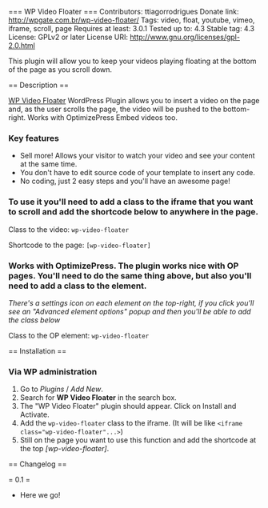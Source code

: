 === WP Video Floater ===
Contributors: ttiagorrodrigues
Donate link: http://wpgate.com.br/wp-video-floater/
Tags: video, float, youtube, vimeo, iframe, scroll, page
Requires at least: 3.0.1
Tested up to: 4.3
Stable tag: 4.3
License: GPLv2 or later
License URI: http://www.gnu.org/licenses/gpl-2.0.html

This plugin will allow you to keep your videos playing floating at the bottom of the page as you scroll down.

== Description ==

[WP Video Floater](https://wordpress.org/plugins/wp-video-floater/) WordPress Plugin allows you to insert a video on the page and, as the user scrolls the page, the video will be pushed to the bottom-right. Works with OptimizePress Embed videos too.

### Key features
- Sell more! Allows your visitor to watch your video and see your content at the same time.
- You don't have to edit source code of your template to insert any code.
- No coding, just 2 easy steps and you'll have an awesome page!

### To use it you'll need to add a class to the iframe that you want to scroll and add the shortcode below to anywhere in the page.

Class to the video: 
`wp-video-floater`

Shortcode to the page:
`[wp-video-floater]`

### Works with OptimizePress. The plugin works nice with OP pages. You'll need to do the same thing above, but also you'll need to add a class to the element.
*There's a settings icon on each element on the top-right, if you click you'll see an "Advanced element options" popup and then you'll be able to add the class below*

Class to the OP element: 
`wp-video-floater`

== Installation ==

### Via WP administration

1. Go to *Plugins* / *Add New*.
2. Search for **WP Video Floater** in the search box.
3. The "WP Video Floater" plugin should appear. Click on Install and Activate.
4. Add the `wp-video-floater` class to the iframe. (It will be like `<iframe class="wp-video-floater"...>`)
5. Still on the page you want to use this function and add the shortcode at the top *[wp-video-floater]*.

== Changelog ==

= 0.1 =
* Here we go!